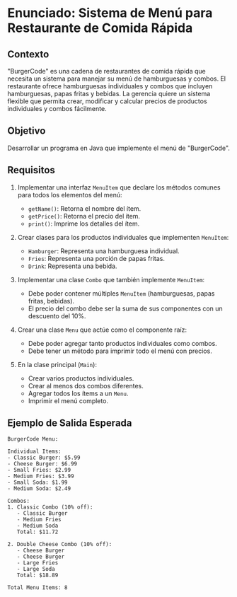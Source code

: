 # Enunciado: Sistema de Menú para Restaurante de Comida Rápida

## Contexto
"BurgerCode" es una cadena de restaurantes de comida rápida que necesita un sistema para manejar su menú de hamburguesas y combos. El restaurante ofrece hamburguesas individuales y combos que incluyen hamburguesas, papas fritas y bebidas. La gerencia quiere un sistema flexible que permita crear, modificar y calcular precios de productos individuales y combos fácilmente.

## Objetivo
Desarrollar un programa en Java que implemente el menú de "BurgerCode".

## Requisitos

1. Implementar una interfaz `MenuItem` que declare los métodos comunes para todos los elementos del menú:
   - `getName()`: Retorna el nombre del ítem.
   - `getPrice()`: Retorna el precio del ítem.
   - `print()`: Imprime los detalles del ítem.

2. Crear clases para los productos individuales que implementen `MenuItem`:
   - `Hamburger`: Representa una hamburguesa individual.
   - `Fries`: Representa una porción de papas fritas.
   - `Drink`: Representa una bebida.

3. Implementar una clase `Combo` que también implemente `MenuItem`:
   - Debe poder contener múltiples `MenuItem` (hamburguesas, papas fritas, bebidas).
   - El precio del combo debe ser la suma de sus componentes con un descuento del 10%.

4. Crear una clase `Menu` que actúe como el componente raíz:
   - Debe poder agregar tanto productos individuales como combos.
   - Debe tener un método para imprimir todo el menú con precios.

5. En la clase principal (`Main`):
   - Crear varios productos individuales.
   - Crear al menos dos combos diferentes.
   - Agregar todos los ítems a un `Menu`.
   - Imprimir el menú completo.

## Ejemplo de Salida Esperada

```
BurgerCode Menu:

Individual Items:
- Classic Burger: $5.99
- Cheese Burger: $6.99
- Small Fries: $2.99
- Medium Fries: $3.99
- Small Soda: $1.99
- Medium Soda: $2.49

Combos:
1. Classic Combo (10% off):
   - Classic Burger
   - Medium Fries
   - Medium Soda
   Total: $11.72

2. Double Cheese Combo (10% off):
   - Cheese Burger
   - Cheese Burger
   - Large Fries
   - Large Soda
   Total: $18.89

Total Menu Items: 8
```


